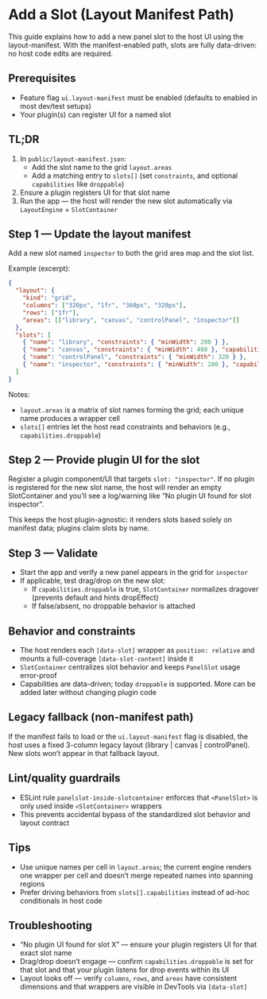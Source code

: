 # Add a Slot (Layout Manifest Path)

This guide explains how to add a new panel slot to the host UI using the layout-manifest. With the manifest-enabled path, slots are fully data-driven: no host code edits are required.

## Prerequisites

- Feature flag `ui.layout-manifest` must be enabled (defaults to enabled in most dev/test setups)
- Your plugin(s) can register UI for a named slot

## TL;DR

1. In `public/layout-manifest.json`:
   - Add the slot name to the grid `layout.areas`
   - Add a matching entry to `slots[]` (set `constraints`, and optional `capabilities` like `droppable`)
2. Ensure a plugin registers UI for that slot name
3. Run the app — the host will render the new slot automatically via `LayoutEngine` + `SlotContainer`

## Step 1 — Update the layout manifest

Add a new slot named `inspector` to both the grid area map and the slot list.

Example (excerpt):

```json
{
  "layout": {
    "kind": "grid",
    "columns": ["320px", "1fr", "360px", "320px"],
    "rows": ["1fr"],
    "areas": [["library", "canvas", "controlPanel", "inspector"]]
  },
  "slots": [
    { "name": "library", "constraints": { "minWidth": 280 } },
    { "name": "canvas", "constraints": { "minWidth": 480 }, "capabilities": { "droppable": true } },
    { "name": "controlPanel", "constraints": { "minWidth": 320 } },
    { "name": "inspector", "constraints": { "minWidth": 280 }, "capabilities": { "droppable": false } }
  ]
}
```

Notes:
- `layout.areas` is a matrix of slot names forming the grid; each unique name produces a wrapper cell
- `slots[]` entries let the host read constraints and behaviors (e.g., `capabilities.droppable`)

## Step 2 — Provide plugin UI for the slot

Register a plugin component/UI that targets `slot: "inspector"`. If no plugin is registered for the new slot name, the host will render an empty SlotContainer and you’ll see a log/warning like “No plugin UI found for slot inspector”.

This keeps the host plugin-agnostic: it renders slots based solely on manifest data; plugins claim slots by name.

## Step 3 — Validate

- Start the app and verify a new panel appears in the grid for `inspector`
- If applicable, test drag/drop on the new slot:
  - If `capabilities.droppable` is true, `SlotContainer` normalizes dragover (prevents default and hints dropEffect)
  - If false/absent, no droppable behavior is attached

## Behavior and constraints

- The host renders each `[data-slot]` wrapper as `position: relative` and mounts a full-coverage `[data-slot-content]` inside it
- `SlotContainer` centralizes slot behavior and keeps `PanelSlot` usage error-proof
- Capabilities are data-driven; today `droppable` is supported. More can be added later without changing plugin code

## Legacy fallback (non-manifest path)

If the manifest fails to load or the `ui.layout-manifest` flag is disabled, the host uses a fixed 3-column legacy layout (library | canvas | controlPanel). New slots won’t appear in that fallback layout.

## Lint/quality guardrails

- ESLint rule `panelslot-inside-slotcontainer` enforces that `<PanelSlot>` is only used inside `<SlotContainer>` wrappers
- This prevents accidental bypass of the standardized slot behavior and layout contract

## Tips

- Use unique names per cell in `layout.areas`; the current engine renders one wrapper per cell and doesn’t merge repeated names into spanning regions
- Prefer driving behaviors from `slots[].capabilities` instead of ad-hoc conditionals in host code

## Troubleshooting

- “No plugin UI found for slot X” — ensure your plugin registers UI for that exact slot name
- Drag/drop doesn’t engage — confirm `capabilities.droppable` is set for that slot and that your plugin listens for drop events within its UI
- Layout looks off — verify `columns`, `rows`, and `areas` have consistent dimensions and that wrappers are visible in DevTools via `[data-slot]`

